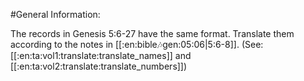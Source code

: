 #General Information:

The records in Genesis 5:6-27 have the same format. Translate them according to the notes in [[:en:bible:notes:gen:05:06|5:6-8]]. (See: [[:en:ta:vol1:translate:translate_names]] and [[:en:ta:vol2:translate:translate_numbers]])